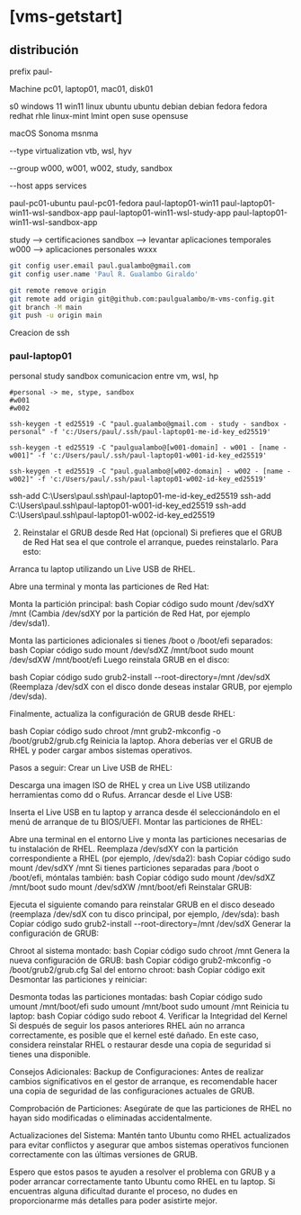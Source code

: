 # [vms-getstart]

## distribución

prefix
paul-

Machine
pc01, laptop01, mac01, disk01

s0
windows 11   win11
linux
    ubuntu   ubuntu
    debian   debian
    fedora   fedora
    redhat   rhle
    linux-mint  lmint
    open suse   opensuse

macOS
    Sonoma   msnma  

--type virtualization
vtb, wsl, hyv

--group
w000, w001, w002, study, sandbox

--host
apps services 

paul-pc01-ubuntu
paul-pc01-fedora
paul-laptop01-win11
paul-laptop01-win11-wsl-sandbox-app
paul-laptop01-win11-wsl-study-app
paul-laptop01-win11-wsl-sandbox-app


study --> certificaciones
sandbox --> levantar aplicaciones temporales
w000 --> aplicaciones personales
wxxx

```sh
git config user.email paul.gualambo@gmail.com
git config user.name 'Paul R. Gualambo Giraldo'

git remote remove origin
git remote add origin git@github.com:paulgualambo/m-vms-config.git
git branch -M main
git push -u origin main

```

Creacion de ssh

### paul-laptop01
personal
study
sandbox
comunicacion entre vm, wsl, hp


```
#personal -> me, stype, sandbox
#w001
#w002

ssh-keygen -t ed25519 -C "paul.gualambo@gmail.com - study - sandbox - personal" -f 'c:/Users/paul/.ssh/paul-laptop01-me-id-key_ed25519'

ssh-keygen -t ed25519 -C "paulgualambo@[w001-domain] - w001 - [name - w001]" -f 'c:/Users/paul/.ssh/paul-laptop01-w001-id-key_ed25519'

ssh-keygen -t ed25519 -C "paul.gualambo@[w002-domain] - w002 - [name - w002]" -f 'c:/Users/paul/.ssh/paul-laptop01-w002-id-key_ed25519'

```

ssh-add C:\Users\paul\.ssh\paul-laptop01-me-id-key_ed25519
ssh-add C:\Users\paul\.ssh\paul-laptop01-w001-id-key_ed25519
ssh-add C:\Users\paul\.ssh\paul-laptop01-w002-id-key_ed25519



2. Reinstalar el GRUB desde Red Hat (opcional)
Si prefieres que el GRUB de Red Hat sea el que controle el arranque, puedes reinstalarlo. Para esto:

Arranca tu laptop utilizando un Live USB de RHEL.

Abre una terminal y monta las particiones de Red Hat:

Monta la partición principal:
bash
Copiar código
sudo mount /dev/sdXY /mnt
(Cambia /dev/sdXY por la partición de Red Hat, por ejemplo /dev/sda1).

Monta las particiones adicionales si tienes /boot o /boot/efi separados:
bash
Copiar código
sudo mount /dev/sdXZ /mnt/boot
sudo mount /dev/sdXW /mnt/boot/efi
Luego reinstala GRUB en el disco:

bash
Copiar código
sudo grub2-install --root-directory=/mnt /dev/sdX
(Reemplaza /dev/sdX con el disco donde deseas instalar GRUB, por ejemplo /dev/sda).

Finalmente, actualiza la configuración de GRUB desde RHEL:

bash
Copiar código
sudo chroot /mnt
grub2-mkconfig -o /boot/grub2/grub.cfg
Reinicia la laptop. Ahora deberías ver el GRUB de RHEL y poder cargar ambos sistemas operativos.




Pasos a seguir:
Crear un Live USB de RHEL:

Descarga una imagen ISO de RHEL y crea un Live USB utilizando herramientas como dd o Rufus.
Arrancar desde el Live USB:

Inserta el Live USB en tu laptop y arranca desde él seleccionándolo en el menú de arranque de tu BIOS/UEFI.
Montar las particiones de RHEL:

Abre una terminal en el entorno Live y monta las particiones necesarias de tu instalación de RHEL. Reemplaza /dev/sdXY con la partición correspondiente a RHEL (por ejemplo, /dev/sda2):
bash
Copiar código
sudo mount /dev/sdXY /mnt
Si tienes particiones separadas para /boot o /boot/efi, móntalas también:
bash
Copiar código
sudo mount /dev/sdXZ /mnt/boot
sudo mount /dev/sdXW /mnt/boot/efi
Reinstalar GRUB:

Ejecuta el siguiente comando para reinstalar GRUB en el disco deseado (reemplaza /dev/sdX con tu disco principal, por ejemplo, /dev/sda):
bash
Copiar código
sudo grub2-install --root-directory=/mnt /dev/sdX
Generar la configuración de GRUB:

Chroot al sistema montado:
bash
Copiar código
sudo chroot /mnt
Genera la nueva configuración de GRUB:
bash
Copiar código
grub2-mkconfig -o /boot/grub2/grub.cfg
Sal del entorno chroot:
bash
Copiar código
exit
Desmontar las particiones y reiniciar:

Desmonta todas las particiones montadas:
bash
Copiar código
sudo umount /mnt/boot/efi
sudo umount /mnt/boot
sudo umount /mnt
Reinicia tu laptop:
bash
Copiar código
sudo reboot
4. Verificar la Integridad del Kernel
Si después de seguir los pasos anteriores RHEL aún no arranca correctamente, es posible que el kernel esté dañado. En este caso, considera reinstalar RHEL o restaurar desde una copia de seguridad si tienes una disponible.

Consejos Adicionales:
Backup de Configuraciones: Antes de realizar cambios significativos en el gestor de arranque, es recomendable hacer una copia de seguridad de las configuraciones actuales de GRUB.

Comprobación de Particiones: Asegúrate de que las particiones de RHEL no hayan sido modificadas o eliminadas accidentalmente.

Actualizaciones del Sistema: Mantén tanto Ubuntu como RHEL actualizados para evitar conflictos y asegurar que ambos sistemas operativos funcionen correctamente con las últimas versiones de GRUB.

Espero que estos pasos te ayuden a resolver el problema con GRUB y a poder arrancar correctamente tanto Ubuntu como RHEL en tu laptop. Si encuentras alguna dificultad durante el proceso, no dudes en proporcionarme más detalles para poder asistirte mejor.


